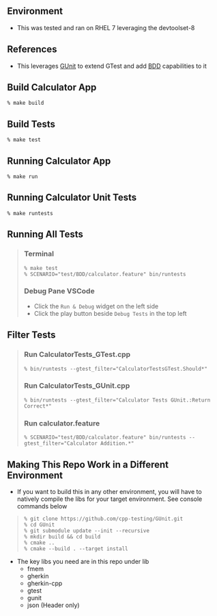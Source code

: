 ## Environment
- This was tested and ran on RHEL 7 leveraging the devtoolset-8

## References
- This leverages [GUnit](https://github.com/cpp-testing/GUnit) to extend GTest and add [BDD](https://cucumber.io/docs/bdd/) capabilities to it

## Build Calculator App
```console
% make build
```

## Build Tests
```console
% make test
```

## Running Calculator App
```console
% make run
```

## Running Calculator Unit Tests
```console
% make runtests
```

## Running All Tests
>### Terminal
>```console
>% make test
>% SCENARIO="test/BDD/calculator.feature" bin/runtests
>```
>### Debug Pane VSCode
>- Click the `Run & Debug` widget on the left side
>- Click the play button beside `Debug Tests` in the top left

## Filter Tests
> ### Run CalculatorTests_GTest.cpp
> ```console
> % bin/runtests --gtest_filter="CalculatorTestsGTest.Should*"
> ```
> ### Run CalculatorTests_GUnit.cpp
>```console
>% bin/runtests --gtest_filter="Calculator Tests GUnit.:Return Correct*"
>```
>### Run calculator.feature
>```console
>% SCENARIO="test/BDD/calculator.feature" bin/runtests --gtest_filter="Calculator Addition.*"
>```

## Making This Repo Work in a Different Environment
- If you want to build this in any other environment, you will have to natively compile the libs for your target environment. See console commands below
>```console 
>% git clone https://github.com/cpp-testing/GUnit.git
>% cd GUnit
>% git submodule update --init --recursive
>% mkdir build && cd build
>% cmake ..
>% cmake --build . --target install
>```
- The key libs you need are in this repo under lib
    - fmem
    - gherkin
    - gherkin-cpp
    - gtest
    - gunit
    - json (Header only)


